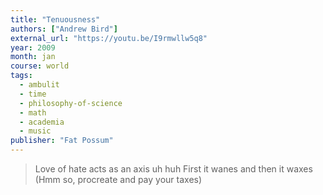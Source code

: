 ```yaml
---
title: "Tenuousness"
authors: ["Andrew Bird"]
external_url: "https://youtu.be/I9rmwllw5q8"
year: 2009
month: jan
course: world
tags:
  - ambulit
  - time
  - philosophy-of-science
  - math
  - academia
  - music
publisher: "Fat Possum"
---
```


> Love of hate acts as an axis uh huh
First it wanes and then it waxes  
(Hmm so, procreate and pay your taxes)
